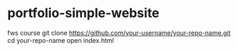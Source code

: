 # portfolio-simple-website
fws course
git clone https://github.com/your-username/your-repo-name.git
cd your-repo-name
open index.html
